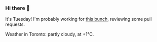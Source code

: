 ### Hi there :wave:

It's Tuesday! I'm probably working for [this bunch](https://github.com/kohofinancial), reviewing some pull requests.

Weather in Toronto: partly cloudy, at +1°C.
